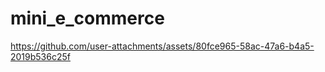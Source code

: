 # mini_e_commerce


https://github.com/user-attachments/assets/80fce965-58ac-47a6-b4a5-2019b536c25f

